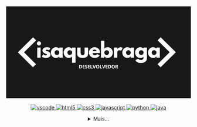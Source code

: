 [![banner](./banner.png)](https://github.com/isaquebraga)

  <p align="center">
   <a href="https://code.visualstudio.com/">
      <img src="https://cdn.jsdelivr.net/gh/devicons/devicon/icons/vscode/vscode-original.svg" alt="vscode" width="40" height="40"/>
   </a>
   <a href="https://developer.mozilla.org/pt-BR/docs/Web/HTML">
      <img src="https://cdn.jsdelivr.net/gh/devicons/devicon/icons/html5/html5-plain.svg" alt="html5" width="40" height="40"/>
   </a>
   <a href="https://developer.mozilla.org/pt-BR/docs/Web/CSS">
      <img src="https://cdn.jsdelivr.net/gh/devicons/devicon/icons/css3/css3-plain.svg" alt="css3" width="40" height="40"/>
   </a>
   <a href="https://developer.mozilla.org/en-US/docs/Web/JavaScript">
      <img src="https://cdn.jsdelivr.net/gh/devicons/devicon/icons/javascript/javascript-original.svg" alt="javascript" width="40" height="40"/>
   </a>
   <a href="https://www.python.org/">
      <img src="https://cdn.jsdelivr.net/gh/devicons/devicon/icons/python/python-original.svg" alt="python" width="40" height="40"/>
   </a>
   <a href="https://www.java.com/">
      <img src="https://cdn.jsdelivr.net/gh/devicons/devicon/icons/java/java-original.svg" alt="java" width="40" height="40"/>
   </a>
</p>

<details>
<summary align="center">Mais...</summary>
 
 <img align="right" alt="isaque-pic" height="150" style="border-radius:50px;" src="https://raw.githubusercontent.com/MicaelliMedeiros/micaellimedeiros/master/image/computer-illustration.png">

 ## Olá! Eu sou o Isaque. | Hi! I am Isaque.

 📝 Atualmente estudando Java e outras linguagens voltadas a web. | Currently studying Java and other web languages.

 💻 A procura de um estágio. | Looking for an internship.

 ##

 <div align="center">
   <a href="https://github.com/isaquebraga">
   <img height="180em" src="https://github-readme-stats.vercel.app/api?username=isaquebraga&show_icons=true&include_all_commits=true&count_private=true&theme=darcula"/>
   <img height="180em" src="https://github-readme-stats.vercel.app/api/top-langs/?username=isaquebraga&layout=compact&langs_count=7&theme=darcula "/>
 </div>

   ##

 <div align="center"> 
   <a href="https://instagram.com/_isaquebraga" target="_new"><img src="https://img.shields.io/badge/-Instagram-%23E4405F?style=for-the-badge&logo=instagram&logoColor=white" target="_blank"></a>
   <a href="https://wa.me/5582982040117" target="_new"><img src="https://img.shields.io/badge/WhatsApp-25D366?style=for-the-badge&logo=whatsapp&logoColor=white" target="_blank"></a>
  </a>
   <a href="https://www.linkedin.com/in/isaque-braga/" target="_new"><img src="https://img.shields.io/badge/-LinkedIn-%230077B5?style=for-the-badge&logo=linkedin&logoColor=white" target="_blank"></a> 

   ![Snake animation](https://github.com/isaquebraga/isaquebraga/blob/output/github-contribution-grid-snake.svg)

 </div>
</details>
